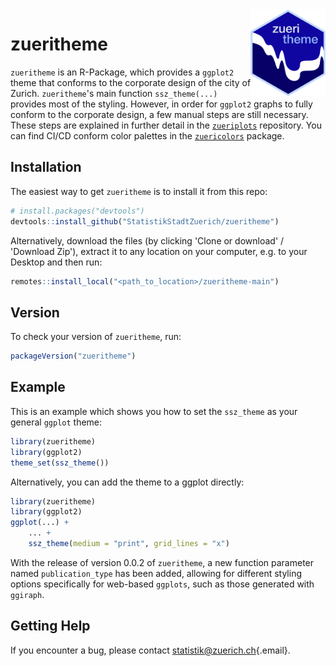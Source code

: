 <img src="pictures/Hexagon_zueritheme.png" align="right" height="138.5"/>

# zueritheme

<!-- badges: start -->

<!-- badges: end -->

`zueritheme` is an R-Package, which provides a `ggplot2` theme that conforms to the corporate design of the city of Zurich. `zueritheme`'s main function `ssz_theme(...)` provides most of the styling. However, in order for `ggplot2` graphs to fully conform to the corporate design, a few manual steps are still necessary. These steps are explained in further detail in the [`zueriplots`](https://github.com/StatistikStadtZuerich/zueriplots) repository. You can find CI/CD conform color palettes in the [`zuericolors`](https://github.com/StatistikStadtZuerich/zuericolors) package.

## Installation

The easiest way to get `zueritheme` is to install it from this repo:

``` r
# install.packages("devtools")
devtools::install_github("StatistikStadtZuerich/zueritheme")
```

Alternatively, download the files (by clicking 'Clone or download' / 'Download Zip'), extract it to any location on your computer, e.g. to your Desktop and then run:

``` r
remotes::install_local("<path_to_location>/zueritheme-main")
```

## Version

To check your version of `zueritheme`, run:

``` r
packageVersion("zueritheme")
```

## Example

This is an example which shows you how to set the `ssz_theme` as your general `ggplot` theme:

``` r
library(zueritheme)
library(ggplot2)
theme_set(ssz_theme())
```

Alternatively, you can add the theme to a ggplot directly:

``` r
library(zueritheme)
library(ggplot2)
ggplot(...) +
    ... +
    ssz_theme(medium = "print", grid_lines = "x")
```

With the release of version 0.0.2 of `zueritheme`, a new function parameter named `publication_type` has been added, allowing for different styling options specifically for web-based `ggplots`, such as those generated with `ggiraph`.

## Getting Help

If you encounter a bug, please contact [statistik\@zuerich.ch](mailto:statistik@zuerich.ch){.email}.
